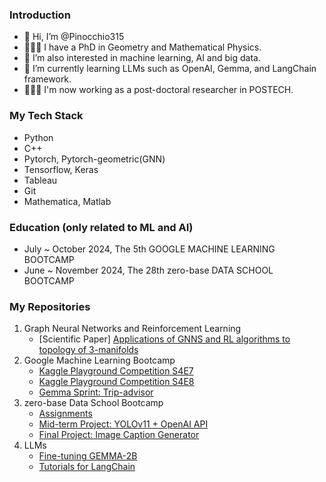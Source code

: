 ### Introduction
- 👋 Hi, I’m @Pinocchio315
- 👨🏻‍🎓 I have a PhD in Geometry and Mathematical Physics.
- 👀 I’m also interested in machine learning, AI and big data.
- 🌱 I’m currently learning LLMs such as OpenAI, Gemma, and LangChain framework.
- 👨🏻‍🎓 I'm now working as a post-doctoral researcher in POSTECH.

### My Tech Stack
- Python
- C++
- Pytorch, Pytorch-geometric(GNN)
- Tensorflow, Keras
- Tableau
- Git
- Mathematica, Matlab

### Education (only related to ML and AI)
- July ~ October 2024, The 5th GOOGLE MACHINE LEARNING BOOTCAMP
- June ~ November 2024, The 28th zero-base DATA SCHOOL BOOTCAMP

### My Repositories
1) Graph Neural Networks and Reinforcement Learning
   - [Scientific Paper] [Applications of GNNS and RL algorithms to topology of 3-manifolds](https://github.com/songjin91/LearningPlumbings/tree/main) 
2) Google Machine Learning Bootcamp
   - [Kaggle Playground Competition S4E7](https://github.com/Pinocchio315/kaggle_playground_s4e7)
   - [Kaggle Playground Competition S4E8](https://github.com/Pinocchio315/kaggle_playground_s4e8)
   - [Gemma Sprint: Trip-advisor](https://github.com/Pinocchio315/trip-advisor-Seoul/tree/main)
3) zero-base Data School Bootcamp
   - [Assignments](https://github.com/Pinocchio315/zerobase_dataschool_28th)
   - [Mid-term Project: YOLOv11 + OpenAI API](https://github.com/Pinocchio315/zerobase_DS28_DLP)
   - [Final Project: Image Caption Generator](https://github.com/Pinocchio315/image_caption_generator/tree/main)
4) LLMs
   - [Fine-tuning GEMMA-2B](https://github.com/Pinocchio315/trip-advisor-Seoul)
   - [Tutorials for LangChain](https://github.com/Pinocchio315/Intro_to_LangChain)
<!---
Pinocchio315/Pinocchio315 is a ✨ special ✨ repository because its `README.md` (this file) appears on your GitHub profile.
You can click the Preview link to take a look at your changes.
--->
